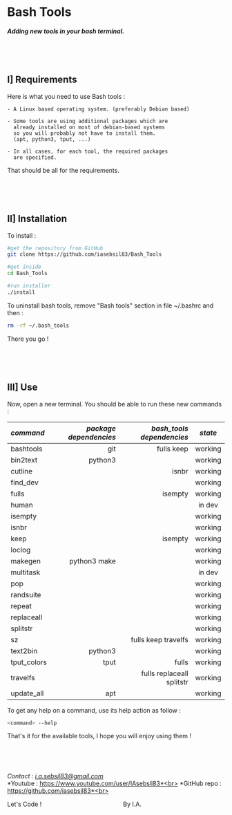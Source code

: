 # **Bash Tools**

***Adding new tools in your bash terminal.***

&nbsp;

&nbsp;



## I] Requirements

Here is what you need to use Bash tools :

    - A Linux based operating system. (preferably Debian based)

    - Some tools are using additional packages which are
      already installed on most of debian-based systems
      so you will probably not have to install them.
      (apt, python3, tput, ...)

    - In all cases, for each tool, the required packages
      are specified.

That should be all for the requirements.

&nbsp;

&nbsp;



## II] Installation

To install :
```bash
#get the repository from GitHub
git clone https://github.com/iasebsil83/Bash_Tools

#get inside
cd Bash_Tools

#run installer
./install
```

To uninstall bash tools, remove "Bash tools" section in file ~/.bashrc and then :
```bash
rm -rf ~/.bash_tools
```

There you go !

&nbsp;

&nbsp;



## III] Use

Now, open a new terminal.
You should be able to run these new commands :

|  *command*  |*package dependencies*|        *bash_tools dependencies*      | *state* |
|:------------|---------------------:|--------------------------------------:|:-------:|
| bashtools   |                  git |                             fulls keep| working |
| bin2text    |              python3 |                                       | working |
| cutline     |                      |                                  isnbr| working |
| find_dev    |                      |                                       | working |
| fulls       |                      |                                isempty| working |
| human       |                      |                                       |  in dev |
| isempty     |                      |                                       | working |
| isnbr       |                      |                                       | working |
| keep        |                      |                                isempty| working |
| loclog      |                      |                                       | working |
| makegen     |         python3 make |                                       | working |
| multitask   |                      |                                       |  in dev |
| pop         |                      |                                       | working |
| randsuite   |                      |                                       | working |
| repeat      |                      |                                       | working |
| replaceall  |                      |                                       | working |
| splitstr    |                      |                                       | working |
| sz          |                      |                    fulls keep travelfs| working |
| text2bin    |              python3 |                                       | working |
| tput_colors |                 tput |                                  fulls| working |
| travelfs    |                      |              fulls replaceall splitstr| working |
| update_all  |                  apt |                                       | working |

To get any help on a command, use its help action as follow :
```bash
<command> --help
```

That's it for the available tools, I hope you will enjoy using them !

&nbsp;

&nbsp;



*Contact     : i.a.sebsil83@gmail.com*<br>
*Youtube     : https://www.youtube.com/user/IAsebsil83*<br>
*GitHub repo : https://github.com/iasebsil83*<br>

Let's Code ! &nbsp;&nbsp;&nbsp;&nbsp;&nbsp;&nbsp;&nbsp;
&nbsp;&nbsp;&nbsp;&nbsp;&nbsp;&nbsp;&nbsp;&nbsp;&nbsp;
&nbsp;&nbsp;&nbsp;&nbsp;&nbsp;&nbsp;&nbsp;&nbsp;&nbsp;
&nbsp;&nbsp;&nbsp;&nbsp;&nbsp;&nbsp;&nbsp;&nbsp;&nbsp;
&nbsp;&nbsp;&nbsp;&nbsp;&nbsp;&nbsp;&nbsp;&nbsp;&nbsp;By I.A.
